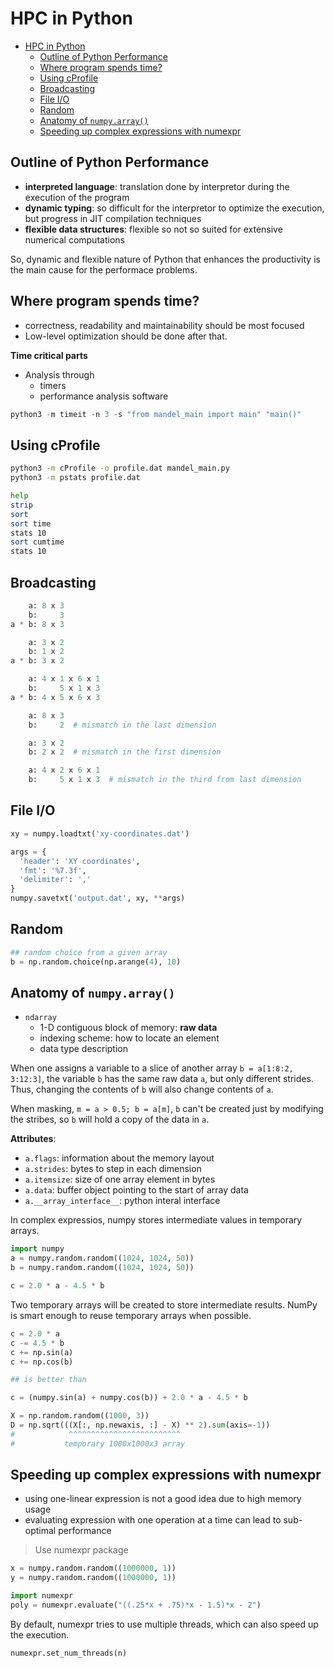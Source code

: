 # HPC in Python

- [HPC in Python](#hpc-in-python)
  - [Outline of Python Performance](#outline-of-python-performance)
  - [Where program spends time?](#where-program-spends-time)
  - [Using cProfile](#using-cprofile)
  - [Broadcasting](#broadcasting)
  - [File I/O](#file-io)
  - [Random](#random)
  - [Anatomy of `numpy.array()`](#anatomy-of-numpyarray)
  - [Speeding up complex expressions with numexpr](#speeding-up-complex-expressions-with-numexpr)

## Outline of Python Performance

* **interpreted language**: translation done by interpretor during the execution of the program
* **dynamic typing**: so difficult for the interpretor to optimize the execution, but progress in JIT compilation techniques
* **flexible data structures**: flexible so not so suited for extensive numerical computations

So, dynamic and flexible nature of Python that enhances  the productivity is the main cause for the performace problems.

## Where program spends time?

* correctness, readability and maintainability should be most focused
* Low-level optimization should be done after that.

**Time critical parts**

* Analysis through
  * timers
  * performance analysis software

```python
python3 -m timeit -n 3 -s "from mandel_main import main" "main()"
```
## Using cProfile

```bash
python3 -m cProfile -o profile.dat mandel_main.py
python3 -m pstats profile.dat

help
strip
sort 
sort time
stats 10
sort cumtime
stats 10
```

## Broadcasting

```python
    a: 8 x 3
    b:     3
a * b: 8 x 3

    a: 3 x 2
    b: 1 x 2
a * b: 3 x 2

    a: 4 x 1 x 6 x 1
    b:     5 x 1 x 3
a * b: 4 x 5 x 6 x 3

    a: 8 x 3
    b:     2  # mismatch in the last dimension

    a: 3 x 2
    b: 2 x 2  # mismatch in the first dimension

    a: 4 x 2 x 6 x 1
    b:     5 x 1 x 3  # mismatch in the third from last dimension
```

## File I/O

```python
xy = numpy.loadtxt('xy-coordinates.dat')

args = {
  'header': 'XY coordinates',
  'fmt': '%7.3f',
  'delimiter': ','
}
numpy.savetxt('output.dat', xy, **args)
```

## Random

```python
## random choice from a given array
b = np.random.choice(np.arange(4), 10)
```

## Anatomy of `numpy.array()`

* `ndarray`
  * 1-D contiguous block of memory: **raw data**
  * indexing scheme: how to locate an element
  * data type description


When one assigns a variable to a slice of another array `b = a[1:8:2, 3:12:3]`, the variable `b` has the same raw data `a`, but only different strides. Thus, changing the contents of  `b` will also change contents of `a`. 

When masking, `m = a > 0.5; b = a[m]`, `b` can't be created just by modifying the stribes, so `b` will hold a copy of the data in `a`.

**Attributes**:

* `a.flags`: information about the memory layout
* `a.strides`: bytes to step in each dimension
* `a.itemsize`: size of one array element in bytes
* `a.data`: buffer object pointing to the start of array data
* `a.__array_interface__`: python interal interface

In complex expressios, numpy stores intermediate values in temporary arrays.

```python
import numpy
a = numpy.random.random((1024, 1024, 50))
b = numpy.random.random((1024, 1024, 50))

c = 2.0 * a - 4.5 * b
```

Two temporary arrays will be created to store intermediate results. NumPy is smart enough to reuse temporary arrays when possible.

```python
c = 2.0 * a
c -= 4.5 * b
c += np.sin(a)
c += np.cos(b)

## is better than

c = (numpy.sin(a) + numpy.cos(b)) + 2.0 * a - 4.5 * b
```

```python
X = np.random.random((1000, 3))
D = np.sqrt(((X[:, np.newaxis, :] - X) ** 2).sum(axis=-1))
#            ^^^^^^^^^^^^^^^^^^^^^^^^^
#           temporary 1000x1000x3 array
```

## Speeding up complex expressions with numexpr

* using one-linear expression is not a good idea due to high memory usage
* evaluating expression with one operation at a time can lead to sub-optimal performance

> Use numexpr package

```python
x = numpy.random.random((1000000, 1))
y = numpy.random.random((1000000, 1))

import numexpr
poly = numexpr.evaluate("((.25*x + .75)*x - 1.5)*x - 2")
```

By default, numexpr tries to use multiple threads, which can also speed up the execution.

```
numexpr.set_num_threads(n)
```